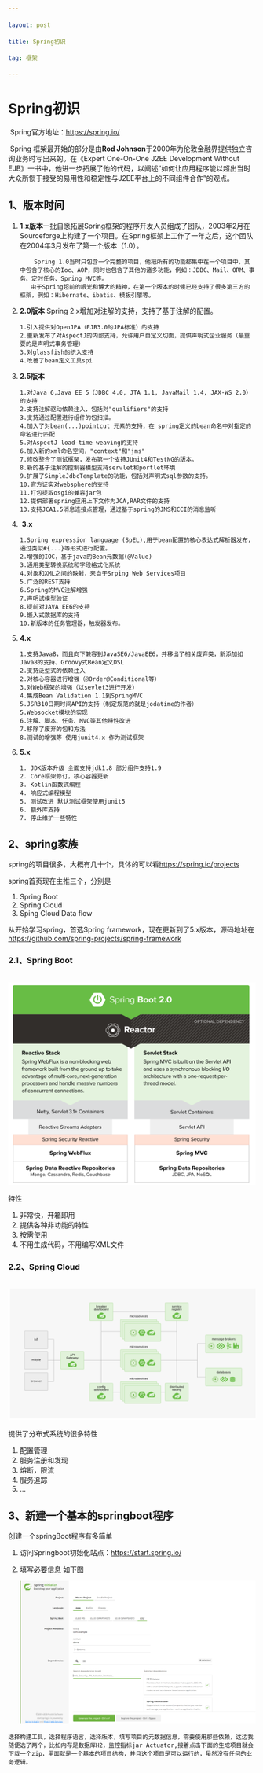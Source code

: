 ```yaml
---

layout: post

title: Spring初识

tag: 框架

---
```

# Spring初识

​	Spring官方地址：<https://spring.io/>

​	Spring 框架最开始的部分是由**Rod Johnson**于2000年为伦敦金融界提供独立咨询业务时写出来的。在《Expert One-On-One J2EE Development Without EJB》一书中，他进一步拓展了他的代码，以阐述“如何让应用程序能以超出当时大众所惯于接受的易用性和稳定性与J2EE平台上的不同组件合作”的观点。

## 1、版本时间

1. **1.x版本**一批自愿拓展Spring框架的程序开发人员组成了团队，2003年2月在Sourceforge上构建了一个项目。在Spring框架上工作了一年之后，这个团队在2004年3月发布了第一个版本（1.0）。

   ```
       Spring 1.0当时只包含一个完整的项目，他把所有的功能都集中在一个项目中，其中包含了核心的Ioc、AOP，同时也包含了其他的诸多功能，例如：JDBC、Mail、ORM、事务、定时任务、Spring MVC等。
      由于Spring超前的眼光和博大的精神，在第一个版本的时候已经支持了很多第三方的框架，例如：Hibernate、ibatis、模板引擎等。
   ```

2. **2.0版本** Spring 2.x增加对注解的支持，支持了基于注解的配置。

   ```
   1.引入提供对OpenJPA（EJB3.0的JPA标准）的支持
   2.重新发布了对AspectJ的内部支持，允许用户自定义切面，提供声明式企业服务（最重要的是声明式事务管理）
   3.对glassfish的织入支持
   4.改善了bean定义工具spi
   ```

3. **2.5版本**

   ```
   1.对Java 6,Java EE 5（JDBC 4.0, JTA 1.1, JavaMail 1.4, JAX-WS 2.0）的支持
   2.支持注解驱动依赖注入，包括对"qualifiers"的支持
   3.支持通过配置进行组件的包扫描。
   4.加入了对bean(...)pointcut 元素的支持，在 spring定义的bean命名中对指定的命名进行匹配
   5.对AspectJ load-time weaving的支持
   6.加入新的xml命名空间，"context"和"jms"
   7.修改整合了测试框架，发布第一个支持JUnit4和TestNG的版本。
   8.新的基于注解的控制器模型支持servlet和portlet环境
   9.扩展了SimpleJdbcTemplate的功能，包括对声明式sql参数的支持。
   10.官方证实对websphere的支持
   11.打包提取osgi的兼容jar包
   12.提供部署spring应用上下文作为JCA,RAR文件的支持
   13.支持JCA1.5消息连接点管理，通过基于spring的JMS和CCI的消息监听 	
   ```

4. ​	**3.x**

   ```
   1.Spring expression language (SpEL),用于bean配置的核心表达式解析器发布，通过类似#{...}等形式进行配置。
   2.增强的IOC，基于java的Bean元数据(@Value)
   3.通用类型转换系统和字段格式化系统
   4.对象和XML之间的映射，来自于Srping Web Services项目
   5.广泛的REST支持
   6.Spring的MVC注解增强
   7.声明试模型验证
   8.提前对JAVA EE6的支持
   9.嵌入式数据库的支持
   10.新版本的任务管理器，触发器发布。
   ```

5. **4.x**

   ```
   1.支持Java8，而且向下兼容到JavaSE6/JavaEE6，并移出了相关废弃类，新添加如Java8的支持、Groovy式Bean定义DSL
   2.支持泛型式的依赖注入
   2.对核心容器进行增强（@Order@Conditional等）
   3.对Web框架的增强（以sevlet3进行开发）
   4.集成Bean Validation 1.1到SpringMVC
   5.JSR310日期时间API的支持（制定规范的就是jodatime的作者）
   5.Websocket模块的实现
   6.注解、脚本、任务、MVC等其他特性改进
   7.移除了废弃的包和方法
   8.测试的增强等 使用junit4.x 作为测试框架
   ```

6. **5.x**

   ```
   1. JDK版本升级 全面支持jdk1.8 部分组件支持1.9
   2. Core框架修订，核心容器更新
   3. Kotlin函数式编程
   4. 响应式编程模型
   5. 测试改进 默认测试框架使用junit5 
   6. 额外库支持
   7. 停止维护一些特性
   ```

## 2、spring家族

 spring的项目很多，大概有几十个，具体的可以看<https://spring.io/projects>

 spring首页现在主推三个，分别是

1. Spring Boot
2. Spring Cloud
3. Sping Cloud Data flow

从开始学习spring，首选Spring framework，现在更新到了5.x版本，源码地址在<https://github.com/spring-projects/spring-framework>

### 2.1、Spring Boot

​	![](https://github.com/superhxf/superhxf.github.io/blob/master/_posts/images/20190816210212.png)

特性

1. 非常快，开箱即用
2. 提供各种非功能的特性
3. 按需使用
4. 不用生成代码，不用编写XML文件

### 2.2、Spring Cloud

​	![](https://github.com/superhxf/superhxf.github.io/blob/master/_posts/images/20190816210558.png)

提供了分布式系统的很多特性

1. 配置管理
2. 服务注册和发现
3. 熔断，限流
4. 服务追踪
5. ...

## 3、新建一个基本的springboot程序

  创建一个springBoot程序有多简单

1. 访问Springboot初始化站点：<https://start.spring.io/>

2. 填写必要信息 如下图

   ![](https://github.com/superhxf/superhxf.github.io/blob/master/_posts/images/20190816211058.png)

```
选择构建工具，选择程序语言，选择版本，填写项目的元数据信息，需要使用那些依赖，这边我随便选了两个，比如内存是数据库H2，监控指标jar Actuator,接着点击下面的生成项目就会下载一个zip，里面就是一个基本的项目结构，并且这个项目是可以运行的，虽然没有任何的业务逻辑。
```

